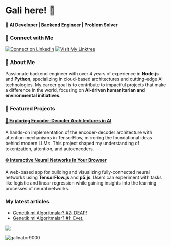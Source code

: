 <!-- Start of bio -->
# **Gali** here! 👋

🚀 **AI Developer | Backend Engineer | Problem Solver**  

### 🔗 Connect with Me  
[![Connect on LinkedIn](https://img.shields.io/badge/-LinkedIn-blue?style=for-the-badge&logo=linkedin)](https://www.linkedin.com/in/galiun)
[![Visit My Linktree](https://img.shields.io/badge/-Linktree-black?style=for-the-badge&logo=linktree)](https://linktr.ee/galinilin)  

### 🌟 About Me  
Passionate backend engineer with over 4 years of experience in **Node.js** and **Python**, specializing in cloud-based architectures and cutting-edge AI technologies. My career goal is to contribute to impactful projects that make a difference in the world, focusing on **AI-driven humanitarian and environmental initiatives**.  

### 🔭 Featured Projects  

#### [🤖 **Exploring Encoder-Decoder Architectures in AI**  ](https://github.com/galinator9000/tf_encdec_seq2seq)
A hands-on implementation of the encoder-decoder architecture with attention mechanisms in TensorFlow, mirroring the foundational ideas behind modern LLMs. This project shaped my understanding of tokenization, attention, and autoencoders.

#### [🌐 **Interactive Neural Networks in Your Browser** ](https://github.com/galinator9000/artificialneural.network)  
A web-based app for building and visualizing fully-connected neural networks using **TensorFlow.js** and **p5.js**. Users can experiment with tasks like logistic and linear regression while gaining insights into the learning processes of neural networks.
<!-- End of bio -->

<h3 align="left">My latest articles</h3>

<!-- BLOG-POST-LIST:START -->
- [Genetik mi Algoritmalar?  #2: DEAP!](https://medium.com/rsparametrelerbutunu/genetik-mi-algoritmalar-2-deap-faaaaab756f7?source=rss-873ea545dd09------2)
- [Genetik mi Algoritmalar?  #1: Evet.](https://medium.com/rsparametrelerbutunu/genetik-mi-algoritmalar-1-evet-9fded872060b?source=rss-873ea545dd09------2)
<!-- BLOG-POST-LIST:END -->

<!-- Commit counter -->
<div align="left">
  
  ![](https://readme.rocks/api/view/64456979250c4cf5d562f5bf)
</div>

<!-- View counter -->
<p align="left"> <img src="https://komarev.com/ghpvc/?username=galinator9000&label=Views&color=010002&style=flat-square" alt="galinator9000" /> </p>
